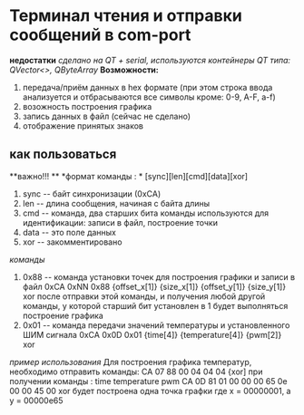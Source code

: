 # Терминал чтения и отправки сообщений в com-port
**недостатки**
*сделано на QT + serial, используются контейнеры QT типа: QVector<>, QByteArray*
**Возможности:**
1. передача/приём данных в hex формате (при этом строка ввода анализуется и отбрасываются все символы кроме: 0-9, A-F, a-f)
2. возожность построения графика
3. запись данных в файл (сейчас не сделано)
4. отображение принятых знаков

## как пользоваться
**важно!!! ** 
*формат команды : * [sync][len][cmd][data][xor]
1. sync -- байт синхронизации (0xCA)
2. len -- длина сообщения, начиная с байта длины
3. cmd -- команда, два старших бита команды используются для идентификации: записи в файл, построение точки
4. data -- это поле данных 
5. xor -- закомментировано

*команды*
1. 0x88 -- команда установки точек для построения графики и записи в файл
	0xCA	0xNN	0x88	 {offset_x[1]}	{size_x[1]}	{offset_y[1]}	{size_y[1]}	xor
	после отправки этой команды, и получения любой другой команды, у которой старший бит установлен в 1
	будет выполняться построение графика
2. 0x01	-- команда передачи значений температуры и установленного ШИМ сигнала
	0xCA	0x0D	0x01	{time[4]}	{temperature[4]}	{pwm[2]}	xor

*пример использования*
Для построения графика температур, необходимо отправить команды:
	CA	07	88	00	04	04	04	{xor]
	при получении команды :
					time			temperature		pwm
	CA    0D	81	01 00 00 00		65 0e 00 00		45 00	xor
	будет построена одна точка графки где x = 00000001, а y = 00000e65

